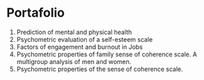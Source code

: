 # Portafolio

1) Prediction of mental and physical health
2) Psychometric evaluation of a self-esteem scale
3) Factors of engagement and burnout in Jobs 
4) Psychometric properties of family sense of coherence scale. A multigroup analysis of men and women.
5) Psychometric properties of the sense of coherence scale. 